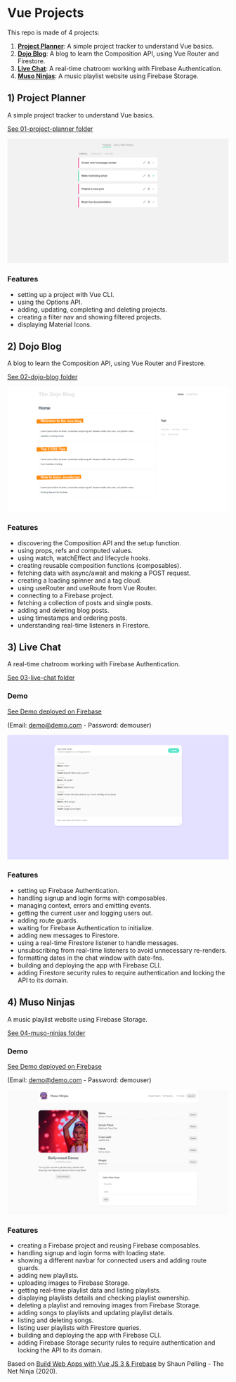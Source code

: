 # Vue Projects

This repo is made of 4 projects:

1. [**Project Planner**](#projectplanner): A simple project tracker to understand Vue basics.
2. [**Dojo Blog**](#dojoblog): A blog to learn the Composition API, using Vue Router and Firestore.
3. [**Live Chat**](#livechat): A real-time chatroom working with Firebase Authentication.
4. [**Muso Ninjas**](#musoninjas): A music playlist website using Firebase Storage.

## <a name="projectplanner"></a>1) Project Planner

A simple project tracker to understand Vue basics.

[See 01-project-planner folder](https://github.com/solygambas/vue-projects/tree/main/01-project-planner)

<p align="center">
    <a href="https://github.com/solygambas/vue-projects/tree/main/01-project-planner">
        <img src="01-project-planner/screenshot.png">
    </a>
</p>

### Features

- setting up a project with Vue CLI.
- using the Options API.
- adding, updating, completing and deleting projects.
- creating a filter nav and showing filtered projects.
- displaying Material Icons.

## <a name="dojoblog"></a>2) Dojo Blog

A blog to learn the Composition API, using Vue Router and Firestore.

[See 02-dojo-blog folder](https://github.com/solygambas/vue-projects/tree/main/02-dojo-blog)

<p align="center">
    <a href="https://github.com/solygambas/vue-projects/tree/main/02-dojo-blog">
        <img src="02-dojo-blog/screenshot.png">
    </a>
</p>

### Features

- discovering the Composition API and the setup function.
- using props, refs and computed values.
- using watch, watchEffect and lifecycle hooks.
- creating reusable composition functions (composables).
- fetching data with async/await and making a POST request.
- creating a loading spinner and a tag cloud.
- using useRouter and useRoute from Vue Router.
- connecting to a Firebase project.
- fetching a collection of posts and single posts.
- adding and deleting blog posts.
- using timestamps and ordering posts.
- understanding real-time listeners in Firestore.

## <a name="livechat"></a>3) Live Chat

A real-time chatroom working with Firebase Authentication.

[See 03-live-chat folder](https://github.com/solygambas/vue-projects/tree/main/03-live-chat)

### Demo

[See Demo deployed on Firebase](https://vue-projects-54fbf.web.app/)

(Email: demo@demo.com - Password: demouser)

<p align="center">
    <a href="https://github.com/solygambas/vue-projects/tree/main/03-live-chat">
        <img src="03-live-chat/screenshot.png">
    </a>
</p>

### Features

- setting up Firebase Authentication.
- handling signup and login forms with composables.
- managing context, errors and emitting events.
- getting the current user and logging users out.
- adding route guards.
- waiting for Firebase Authentication to initialize.
- adding new messages to Firestore.
- using a real-time Firestore listener to handle messages.
- unsubscribing from real-time listeners to avoid unnecessary re-renders.
- formatting dates in the chat window with date-fns.
- building and deploying the app with Firebase CLI.
- adding Firestore security rules to require authentication and locking the API to its domain.

## <a name="musoninjas"></a>4) Muso Ninjas

A music playlist website using Firebase Storage.

[See 04-muso-ninjas folder](https://github.com/solygambas/vue-projects/tree/main/04-muso-ninjas)

### Demo

[See Demo deployed on Firebase](https://vue-muso-ninjas.web.app/)

(Email: demo@demo.com - Password: demouser)

<p align="center">
    <a href="https://github.com/solygambas/vue-projects/tree/main/04-muso-ninjas">
        <img src="04-muso-ninjas/screenshot.png">
    </a>
</p>

### Features

- creating a Firebase project and reusing Firebase composables.
- handling signup and login forms with loading state.
- showing a different navbar for connected users and adding route guards.
- adding new playlists.
- uploading images to Firebase Storage.
- getting real-time playlist data and listing playlists.
- displaying playlists details and checking playlist ownership.
- deleting a playlist and removing images from Firebase Storage.
- adding songs to playlists and updating playlist details.
- listing and deleting songs.
- listing user playlists with Firestore queries.
- building and deploying the app with Firebase CLI.
- adding Firebase Storage security rules to require authentication and locking the API to its domain.

Based on [Build Web Apps with Vue JS 3 & Firebase](https://www.udemy.com/course/build-web-apps-with-vuejs-firebase/) by Shaun Pelling - The Net Ninja (2020).
